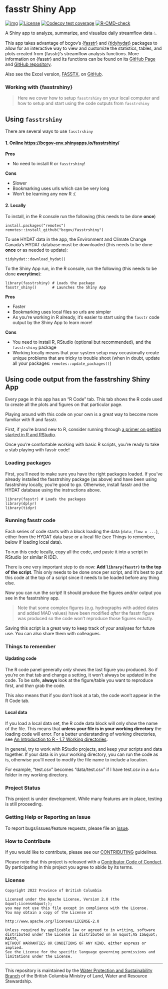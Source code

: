 
# fasstr Shiny App

<!-- badges: start -->

[![img](https://img.shields.io/badge/Lifecycle-Experimental-339999)](https://github.com/bcgov/repomountie/blob/master/doc/lifecycle-badges.md)
[![License](https://img.shields.io/badge/License-Apache%202.0-blue.svg)](https://opensource.org/licenses/Apache-2.0)
[![Codecov test
coverage](https://codecov.io/gh/bcgov/fasstrshiny/branch/steffi-dev/graph/badge.svg)](https://app.codecov.io/gh/bcgov/fasstrshiny?branch=steffi-dev)
[![R-CMD-check](https://github.com/bcgov/fasstrshiny/workflows/R-CMD-check/badge.svg)](https://github.com/bcgov/fasstrshiny/actions)
<!-- badges: end -->

A Shiny app to analyze, summarize, and visualize daily streamflow data
💧.

This app takes advantage of bcgov’s
[{fasstr}](https://cran.r-project.org/package=fasstr) and
[{tidyhydat}](https://cran.r-project.org/package=tidyhydat) packages to
allow for an interactive way to view and customize the statistics,
tables, and plots created from {fasstr}’s streamflow analysis functions.
More information on {fasstr} and its functions can be found on its
[GitHub Page](https://bcgov.github.io/fasstr/) and [GitHub
repository](https://github.com/bcgov/fasstr).

Also see the Excel version, [FASSTX](https://github.com/bcgov/FASSTX/),
on [GitHub](https://github.com/bcgov/FASSTX/).

### Working with {fasstrshiny}

> Here we cover how to setup `fasstrshiny` on your local computer and
> how to setup and start using the code outputs from `fasstrshiny`

## Using `fasstrshiny`

There are several ways to use `fasstrshiny`

#### **1. Online <https://bcgov-env.shinyapps.io/fasstrshiny/>**

**Pros**

-   No need to install R or `fasstrshiny`!

**Cons**

-   Slower
-   Bookmarking uses urls which can be very long
-   Won’t be learning any new R :(

#### **2. Locally**

To install, in the R console run the following (this needs to be done
**once**)

    install.packages("remotes")
    remotes::install_github("bcgov/fasstrshiny")

To use HYDAT data in the app, the Environment and Climate Change
Canada’s HYDAT database must be downloaded (this needs to be done
**once** or as needed to update):

    tidyhydat::download_hydat()

To the Shiny App run, in the R console, run the following (this needs to
be done **everytime**):

    library(fasstrshiny) # Loads the package
    fasstr_shiny()       # Launches the Shiny App

**Pros**

-   Faster
-   Bookmarking uses local files so urls are simpler
-   As you’re working in R already, it’s easier to start using the
    `fasstr` code output by the Shiny App to learn more!

**Cons**

-   You need to install R, RStudio (optional but recommended), and the
    `fasstrshiny` package
-   Working locally means that your system setup may occasionally create
    unique problems that are tricky to trouble shoot (when in doubt,
    update all your packages: `remotes::update_packages()`)

## Using code output from the fasstrshiny Shiny App

Every page in this app has an “R Code” tab. This tab shows the R code
used to create all the plots and figures on that particular page.

Playing around with this code on your own is a great way to become more
familiar with R and fasstr.

First, if you’re brand new to R, consider running through [a primer on
getting started in R and
RStudio](https://education.rstudio.com/learn/beginner/).

Once you’re comfortable working with basic R scripts, you’re ready to
take a stab playing with fasstr code!

### Loading packages

First, you’ll need to make sure you have the right packages loaded. If
you’ve already installed the fasstrshiny package (as above) and have
been using fasstrshiny locally, you’re good to go. Otherwise, install
fasstr and the HYDAT database using the instructions above.

    library(fasstr) # Loads the packages
    library(dplyr)  
    library(tidyr)  

### Running fasstr code

Each series of code starts with a block loading the data
(`data_flow = ...`), either from the HYDAT data base or a local file
(see Things to remember, below if loading local data).

To run this code locally, copy all the code, and paste it into a script
in RStudio (or similar R IDE).

There is one very important step to do now: **Add `library(fasstr)` to
the top of the script**. This only needs to be done once per script, and
it’s best to put this code at the top of a script since it needs to be
loaded before any thing else.

Now you can run the script! It should produce the figures and/or output
you see in the fasstrshiny app.

> Note that some complex figures (e.g. hydrographs with added dates and
> added MAD values) have been modified *after* the fasstr figure was
> produced so the code won’t reproduce those figures exactly.

Saving this script is a great way to keep track of your analyses for
future use. You can also share them with colleagues.

### Things to remember

#### **Updating code**

The R code panel generally *only* shows the last figure you produced. So
if you’re on that tab and change a setting, it won’t always be updated
in the code. To be safe, **always** look at the figure/table you want to
reproduce first, and *then* grab the code.

This also means that if you don’t look at a tab, the code won’t appear
in the R Code tab.

#### **Local data**

If you load a local data set, the R code data block will only show the
name of the file. This means that **unless your file is in your working
directory** the loading code will error. For a better understanding of
working directories, see [An Introduction to R - 1.7 Working
directories](https://intro2r.com/work-d.html).

In general, try to work with RStudio projects, and keep your scripts and
data together. If your data is in your working directory, you can run
the code as is, otherwise you’ll need to modify the file name to include
a location.

For example, “test.csv” becomes “data/test.csv” if I have test.csv in a
`data` folder in my working directory.

### Project Status

This project is under development. While many features are in place,
testing is still proceeding.

### Getting Help or Reporting an Issue

To report bugs/issues/feature requests, please file an
[issue](https://github.com/bcgov/fasstr_shiny/issues/).

### How to Contribute

If you would like to contribute, please see our
[CONTRIBUTING](CONTRIBUTING.md) guidelines.

Please note that this project is released with a [Contributor Code of
Conduct](CODE_OF_CONDUCT.md). By participating in this project you agree
to abide by its terms.

### License

    Copyright 2022 Province of British Columbia

    Licensed under the Apache License, Version 2.0 (the &quot;License&quot;);
    you may not use this file except in compliance with the License.
    You may obtain a copy of the License at

    http://www.apache.org/licenses/LICENSE-2.0

    Unless required by applicable law or agreed to in writing, software distributed under the License is distributed on an &quot;AS IS&quot; BASIS,
    WITHOUT WARRANTIES OR CONDITIONS OF ANY KIND, either express or implied.
    See the License for the specific language governing permissions and limitations under the License.

------------------------------------------------------------------------

This repository is maintained by the [Water Protection and
Sustainability
Branch](https://www2.gov.bc.ca/gov/content/environment/air-land-water/water)
of the British Columbia Ministry of Land, Water and Resource
Stewardship.
